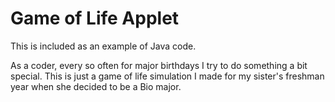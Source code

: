 # Game of Life Applet

This is included as an example of Java code.

As a coder, every so often for major birthdays I try to do something a bit
special.  This is just a game of life simulation I made for my sister's
freshman year when she decided to be a Bio major.

